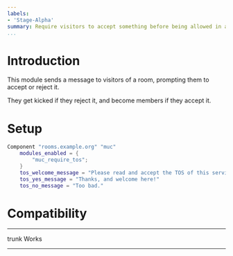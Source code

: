 ```yaml
---
labels:
- 'Stage-Alpha'
summary: Require visitors to accept something before being allowed in a room
...
```


# Introduction

This module sends a message to visitors of a room, prompting them to accept or reject it.

They get kicked if they reject it, and become members if they accept it.

# Setup

```lua
Component "rooms.example.org" "muc"
	modules_enabled = {
		"muc_require_tos";
	}
	tos_welcome_message = "Please read and accept the TOS of this service: https://lurk.org/TOS.txt"
	tos_yes_message = "Thanks, and welcome here!"
	tos_no_message = "Too bad."
```

Compatibility
=============

  ----- -----
  trunk Works
  ----- -----

